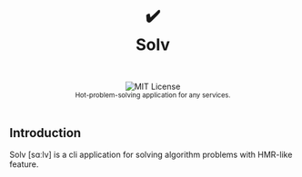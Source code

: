 <h1 align="center">
  <br />
  ✔️
  <br />
  Solv
  <sup>
    <br />
    <br />
  </sup>
</h1>

<div align="center">
  <img src="https://img.shields.io/github/license/async3619/solv.svg?style=flat-square" alt="MIT License" />
  <br />
  <sup>Hot-problem-solving application for any services.</sup>
  <br />
  <br />
</div>

## Introduction

Solv [sɑːlv] is a cli application for solving algorithm problems with HMR-like feature.
